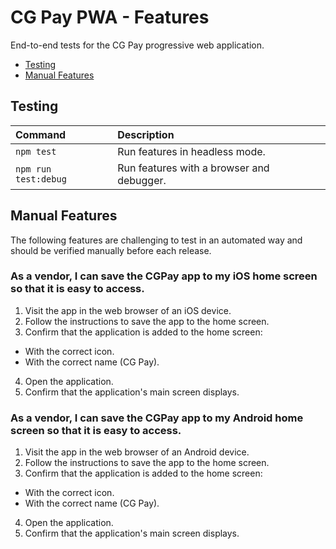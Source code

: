 # CG Pay PWA - Features

End-to-end tests for the CG Pay progressive web application.

- [Testing](#testing)
- [Manual Features](#manual-features)

## Testing

| Command | Description |
| :-- | :-- |
| `npm test` | Run features in headless mode. |
| `npm run test:debug` | Run features with a browser and debugger. |

## Manual Features

The following features are challenging to test in an automated way and should be verified manually before each release.

### As a vendor, I can save the CGPay app to my iOS home screen so that it is easy to access.

1. Visit the app in the web browser of an iOS device.
2. Follow the instructions to save the app to the home screen.
3. Confirm that the application is added to the home screen:
  - With the correct icon.
  - With the correct name (CG Pay).
4. Open the application.
5. Confirm that the application's main screen displays.

### As a vendor, I can save the CGPay app to my Android home screen so that it is easy to access.

1. Visit the app in the web browser of an Android device.
2. Follow the instructions to save the app to the home screen.
3. Confirm that the application is added to the home screen:
  - With the correct icon.
  - With the correct name (CG Pay).
4. Open the application.
5. Confirm that the application's main screen displays.
